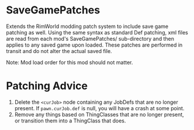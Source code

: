# SaveGamePatches

Extends the RimWorld modding patch system to include save game patching as well. Using the same syntax as standard Def patching, xml files are read from each mod's SaveGamePatches/ sub-directory and then applies to any saved game upon loaded. These patches are performed in transit and do not alter the actual saved file.

Note: Mod load order for this mod should not matter.

# Patching Advice
1. Delete the `<curJob>` node containing any JobDefs that are no longer present. If `pawn.curJob.def` is null, you will have a crash at some point.
2. Remove any things based on ThingClasses that are no longer present, or transition them into a ThingClass that does.
